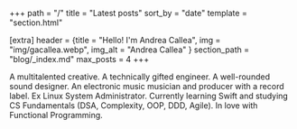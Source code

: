 +++
path = "/"
title = "Latest posts"
sort_by = "date"
template = "section.html"

[extra]
header = {title = "Hello! I'm Andrea Callea", img = "img/gacallea.webp", img_alt = "Andrea Callea" }
section_path = "blog/_index.md"
max_posts = 4
+++

A multitalented creative. A technically gifted engineer. A well-rounded sound
designer. An electronic music musician and producer with a record label. Ex
Linux System Administrator. Currently learning Swift and studying CS
Fundamentals (DSA, Complexity, OOP, DDD, Agile). In love with Functional
Programming.
